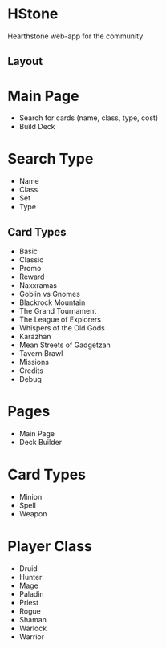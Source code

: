 # HStone

Hearthstone web-app for the community

## Layout

# Main Page
* Search for cards (name, class, type, cost)
* Build Deck

# Search Type
* Name
* Class
* Set
* Type

## Card Types
* Basic
* Classic
* Promo
* Reward
* Naxxramas
* Goblin vs Gnomes
* Blackrock Mountain
* The Grand Tournament
* The League of Explorers
* Whispers of the Old Gods
* Karazhan
* Mean Streets of Gadgetzan
* Tavern Brawl
* Missions
* Credits
* Debug


# Pages
* Main Page
* Deck Builder


# Card Types
* Minion
* Spell
* Weapon

# Player Class
* Druid
* Hunter
* Mage
* Paladin
* Priest
* Rogue
* Shaman
* Warlock
* Warrior